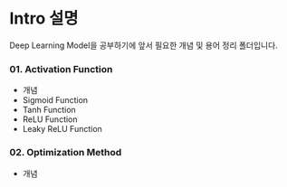 # Intro 설명
Deep Learning Model을 공부하기에 앞서 필요한 개념 및 용어 정리 폴더입니다.

### 01. Activation Function
* 개념
* Sigmoid Function
* Tanh Function
* ReLU Function
* Leaky ReLU Function

### 02. Optimization Method
* 개념

